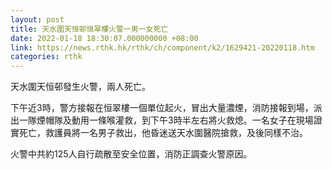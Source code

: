 ```yaml
---
layout: post
title: 天水圍天恒邨恒翠樓火警一男一女死亡
date: 2022-01-18 18:30:07.000000000 +08:00
link: https://news.rthk.hk/rthk/ch/component/k2/1629421-20220118.htm
categories: rthk
---
```


天水圍天恒邨發生火警，兩人死亡。

下午近3時，警方接報在恒翠樓一個單位起火，冒出大量濃煙，消防接報到場，派出一隊煙帽隊及動用一條喉灌救，到下午3時半左右將火救熄。一名女子在現場證實死亡，救護員將一名男子救出，他昏迷送天水圍醫院搶救，及後同樣不治。

火警中共約125人自行疏散至安全位置，消防正調查火警原因。

